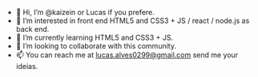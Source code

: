 - 👋 Hi, I’m @kaizein or Lucas if you prefere.
- 👀 I’m interested in front end HTML5 and CSS3 + JS / react / node.js as back end.
- 🌱 I’m currently learning HTML5 and CSS3 + JS.
- 💞️ I’m looking to collaborate with this community.
- 📫 You can reach me at lucas.alves0299@gmail.com send me your ideias.
